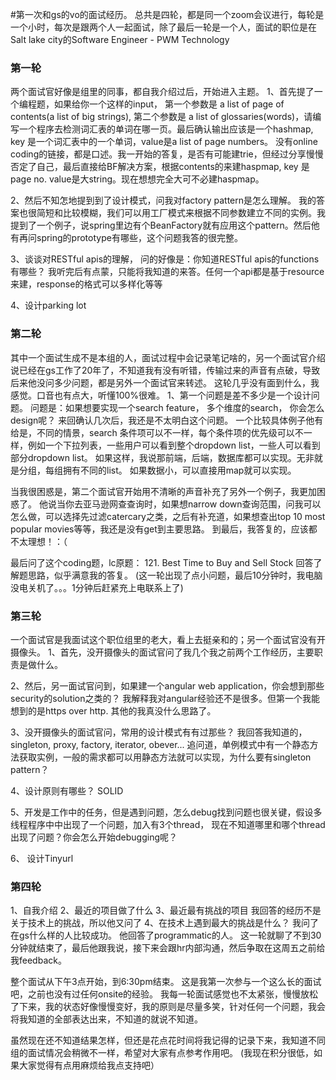 #第一次和gs的vo的面试经历。
总共是四轮，都是同一个zoom会议进行，每轮是一个小时，每次是跟两个人一起面试，除了最后一轮是一个人，面试的职位是在Salt lake city的Software Engineer - PWM Technology

### 第一轮
两个面试官好像是组里的同事，都自我介绍过后，开始进入主题。
1、首先提了一个编程题，如果给你一个这样的input， 第一个参数是 a list of page of contents(a list of big strings), 第二个参数是 a list of glossaries(words)，请编写一个程序去检测词汇表的单词在哪一页。最后确认输出应该是一个hashmap, key 是一个词汇表中的一个单词，value是a list of page numbers。
没有online coding的链接，都是口述。我一开始的答复，是否有可能建trie，但经过分享慢慢否定了自己，最后直接给BF解决方案，根据contents的来建haspmap, key 是page no. value是大string。现在想想完全大可不必建haspmap。

2、然后不知怎地提到到了设计模式，问我对factory pattern是怎么理解。
我的答案也很简短和比较模糊，我们可以用工厂模式来根据不同参数建立不同的实例。我提到了一个例子，说spring里边有个BeanFactory就有应用这个pattern。然后他有再问spring的prototype有哪些，这个问题我答的很完整。

3、谈谈对RESTful apis的理解， 问的好像是：你知道RESTful apis的functions有哪些？
我听完后有点蒙，只能将我知道的来答。任何一个api都是基于resource来建，response的格式可以多样化等等

4、设计parking lot

### 第二轮
其中一个面试生成不是本组的人，面试过程中会记录笔记啥的，另一个面试官介绍说已经在gs工作了20年了，不知道我有没有听错，传输过来的声音有点破，导致后来他没问多少问题，都是另外一个面试官来转述。
这轮几乎没有面到什么，我感觉。口音也有点大，听懂100%很难。
1、第一个问题是差不多少是一个设计问题。 问题是：如果想要实现一个search feature， 多个维度的search， 你会怎么design呢？
来回确认几次后，我还是不太明白这个问题。
一个比较具体例子他有给是，不同的情景，search 条件项可以不一样，每个条件项的优先级可以不一样，例如一个下拉列表，一些用户可以看到整个dropdown list，一些人可以看到部分dropdown list。
如果这样，我说那前端，后端，数据库都可以实现。无非就是分组，每组拥有不同的list。 如果数据小，可以直接用map就可以实现。

当我很困惑是，第二个面试官开始用不清晰的声音补充了另外一个例子，我更加困惑了。 他说当你去亚马逊网查查询时，如果想narrow down查询范围，问我可以怎么做，可以选择先过滤catercary之类，之后有补充道，如果想查出top 10 most popular movies等等，我还是没有get到主要思路。
到最后，我答复的，应该都不太理想！：（

最后问了这个coding题，lc原题： 121. Best Time to Buy and Sell Stock
回答了解题思路，似乎满意我的答复。
(这一轮出现了点小问题，最后10分钟时，我电脑没电关机了。。。1分钟后赶紧充上电联系上了)

### 第三轮
一个面试官是我面试这个职位组里的老大，看上去挺亲和的；另一个面试官没有开摄像头。
1、首先，没开摄像头的面试官问了我几个我之前两个工作经历，主要职责是做什么。

2、然后，另一面试官问到，如果建一个angular web application，你会想到那些security的solution之类的？
我解释我对angular经验还不是很多。但第一个我能想到的是https over http. 其他的我真没什么思路了。

3、没开摄像头的面试官问，常用的设计模式有有过那些？
我回答我知道的，singleton, proxy, factory, iterator, obever...
追问道，单例模式中有一个静态方法获取实例，一般的需求都可以用静态方法就可以实现，为什么要有singleton pattern？

4、设计原则有哪些？
SOLID  

5、开发是工作中的任务，但是遇到问题，怎么debug找到问题也很关键，假设多线程程序中中出现了一个问题，加入有3个thread， 现在不知道哪里和哪个thread出现了问题？你会怎么开始debugging呢？

6、 设计Tinyurl

### 第四轮
1、自我介绍
2、最近的项目做了什么
3、最近最有挑战的项目
我回答的经历不是关于技术上的挑战，所以他又问了
4、在技术上遇到最大的挑战是什么？
我问了在gs什么样的人比较成功。
他回答了programmatic的人。
这一轮就聊了不到30分钟就结束了，最后他跟我说，接下来会跟hr内部沟通，然后争取在这周五之前给我feedback。

整个面试从下午3点开始，到6:30pm结束。 这是我第一次参与一个这么长的面试吧，之前也没有过任何onsite的经验。
我每一轮面试感觉也不太紧张，慢慢放松了下来，我的状态好像慢慢变好，我的原则是尽量多笑，针对任何一个问题，我会将我知道的全部表达出来，不知道的就说不知道。

虽然现在还不知道结果怎样，但还是花点花时间将我记得的记录下来，我知道不同组的面试情况会稍微不一样，希望对大家有点参考作用吧。
(我现在积分很低，如果大家觉得有点用麻烦给我点支持吧）
